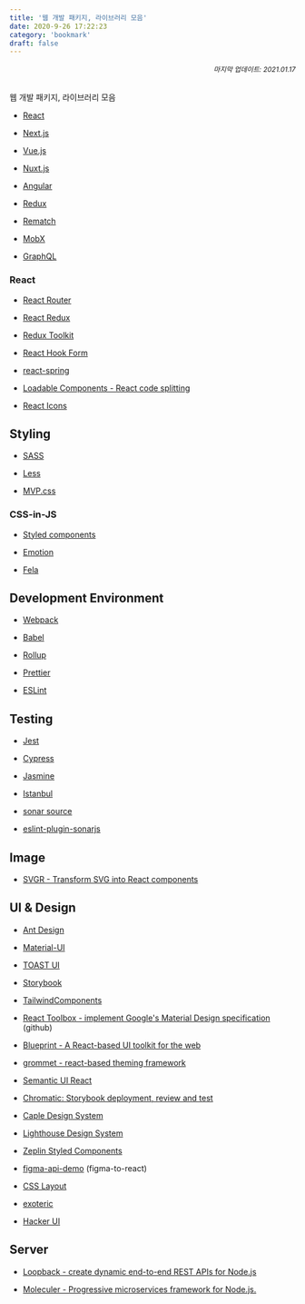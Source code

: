 ```yaml
---
title: '웹 개발 패키지, 라이브러리 모음'
date: 2020-9-26 17:22:23
category: 'bookmark'
draft: false
---
```


<div style="font-size: 12px; font-style: italic; text-align: right;">
마지막 업데이트: 2021.01.17
</div>

<br />

웹 개발 패키지, 라이브러리 모음

- [React](https://ko.reactjs.org/)

- [Next.js](https://nextjs.org/)

- [Vue.js](https://vuejs.org/)

- [Nuxt.js](https://nuxtjs.org/)

- [Angular](https://angular.io/)

- [Redux](https://redux.js.org/)

- [Rematch](https://rematch.netlify.app/#/introduction)

- [MobX](https://mobx.js.org/README.html)

- [GraphQL](https://graphql.org/)

### React

- [React Router](https://reactrouter.com/web/guides/quick-start)

- [React Redux](https://react-redux.js.org/)

- [Redux Toolkit](https://redux-toolkit.js.org/)

- [React Hook Form](https://react-hook-form.com/kr/)

- [react-spring](https://www.react-spring.io/)

- [Loadable Components - React code splitting](https://loadable-components.com/)

- [React Icons](https://react-icons.github.io/react-icons/)

## Styling

- [SASS](https://sass-lang.com/)

- [Less](http://lesscss.org/)

- [MVP.css](https://andybrewer.github.io/mvp/)

### CSS-in-JS

- [Styled components](https://styled-components.com/)

- [Emotion](https://emotion.sh/docs/introduction)

- [Fela](http://fela.js.org/)

## Development Environment

- [Webpack](https://webpack.js.org/)

- [Babel](https://babeljs.io/)

- [Rollup](https://rollupjs.org/guide/en/)

- [Prettier](https://prettier.io/)

- [ESLint](https://eslint.org/)

## Testing

- [Jest](https://jestjs.io/)

- [Cypress](https://www.cypress.io/)

- [Jasmine](https://jasmine.github.io/)

- [Istanbul](https://istanbul.js.org/)

- [sonar source](https://www.sonarsource.com/js/)

- [eslint-plugin-sonarjs](https://github.com/SonarSource/eslint-plugin-sonarjs)

## Image

- [SVGR - Transform SVG into React components](https://react-svgr.com/)

## UI & Design

- [Ant Design](https://ant.design/)

- [Material-UI](https://material-ui.com/)

- [TOAST UI](https://ui.toast.com/)

- [Storybook](https://storybook.js.org/)

- [TailwindComponents](https://tailwindcomponents.com/)

- [React Toolbox - implement Google's Material Design specification](https://github.com/react-toolbox/react-toolbox) (github)

- [Blueprint - A React-based UI toolkit for the web](https://blueprintjs.com/)

- [grommet - react-based theming framework](https://v2.grommet.io/)

- [Semantic UI React](https://react.semantic-ui.com/)

* [Chromatic: Storybook deployment, review and test](https://www.chromatic.com/)

- [Caple Design System](https://github.com/cobaltinc/caple-design-system)

- [Lighthouse Design System](https://lighthouse.harbor.school/)

- [Zeplin Styled Components](https://github.com/novemberfiveco/zeplin-styled-components)

- [figma-api-demo](https://github.com/figma/figma-api-demo) (figma-to-react)

- [CSS Layout](https://csslayout.io/)

- [exoteric](https://github.com/c9fe/exoteric)

- [Hacker UI](https://hacker-ui.com/)

## Server

- [Loopback - create dynamic end-to-end REST APIs for Node.js](https://loopback.io/doc/index.html)

- [Moleculer - Progressive microservices framework for Node.js.](https://moleculer.services/)
